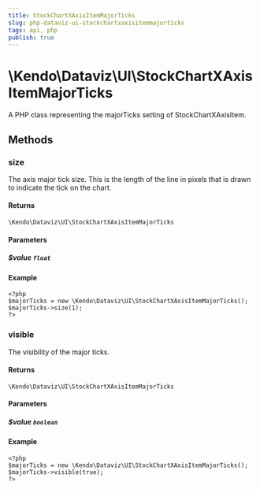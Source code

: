 ```yaml
---
title: StockChartXAxisItemMajorTicks
slug: php-dataviz-ui-stockchartxaxisitemmajorticks
tags: api, php
publish: true
---
```


# \Kendo\Dataviz\UI\StockChartXAxisItemMajorTicks

A PHP class representing the majorTicks setting of StockChartXAxisItem.


## Methods

### size
The axis major tick size. This is the length of the line in pixels that is drawn to indicate the tick on the chart.

#### Returns
`\Kendo\Dataviz\UI\StockChartXAxisItemMajorTicks`

#### Parameters

##### $value `float`



#### Example 
    <?php
    $majorTicks = new \Kendo\Dataviz\UI\StockChartXAxisItemMajorTicks();
    $majorTicks->size(1);
    ?>

### visible
The visibility of the major ticks.

#### Returns
`\Kendo\Dataviz\UI\StockChartXAxisItemMajorTicks`

#### Parameters

##### $value `boolean`



#### Example 
    <?php
    $majorTicks = new \Kendo\Dataviz\UI\StockChartXAxisItemMajorTicks();
    $majorTicks->visible(true);
    ?>

